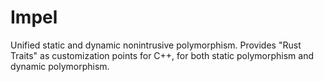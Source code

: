 # Impel

Unified static and dynamic nonintrusive polymorphism.
Provides "Rust Traits" as customization points for C++,
for both static polymorphism and dynamic polymorphism.
